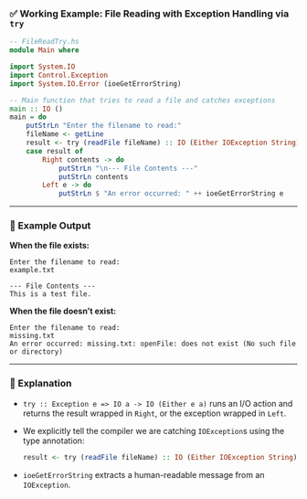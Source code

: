 

### ✅ **Working Example: File Reading with Exception Handling via `try`**

```haskell
-- FileReadTry.hs
module Main where

import System.IO
import Control.Exception
import System.IO.Error (ioeGetErrorString)

-- Main function that tries to read a file and catches exceptions
main :: IO ()
main = do
    putStrLn "Enter the filename to read:"
    fileName <- getLine
    result <- try (readFile fileName) :: IO (Either IOException String)
    case result of
        Right contents -> do
            putStrLn "\n--- File Contents ---"
            putStrLn contents
        Left e -> do
            putStrLn $ "An error occurred: " ++ ioeGetErrorString e
```

---



### 🧠 Example Output

**When the file exists:**

```
Enter the filename to read:
example.txt

--- File Contents ---
This is a test file.
```

**When the file doesn’t exist:**

```
Enter the filename to read:
missing.txt
An error occurred: missing.txt: openFile: does not exist (No such file or directory)
```

---

### 📘 Explanation

* `try :: Exception e => IO a -> IO (Either e a)` runs an I/O action and returns the result wrapped in `Right`, or the exception wrapped in `Left`.
* We explicitly tell the compiler we are catching `IOException`s using the type annotation:

  ```haskell
  result <- try (readFile fileName) :: IO (Either IOException String)
  ```
* `ioeGetErrorString` extracts a human-readable message from an `IOException`.




